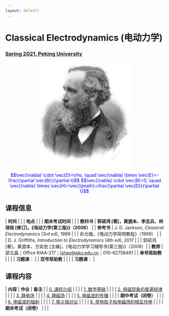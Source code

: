 ```yaml
---
layout: default
---
```


<style>
table {
  font-family: arial, sans-serif;
  border-collapse: collapse;
  width: 100%;
}

td, th {
  border: 1px solid #dddddd;
  text-align: left;
  padding: 8px;
}

tr:nth-child(odd) {
  background-color: #dddddd;
}
</style>

# <b>Classical Electrodynamics (电动力学)</b>

### <u>Spring 2021, Peking University</u>

<div style="display: flex; justify-content: center;">
<img src="James_Clerk_Maxwell.jpg" width="300">
</div>


<p align="center">
<font color="blue">
$$\vec{\nabla} \cdot \vec{D}=\rho, \quad \vec{\nabla} \times \vec{E}=-\frac{\partial \vec{B}}{\partial t}$$
$$\vec{\nabla} \cdot \vec{B}=0, \quad \vec{\nabla} \times \vec{H}=\vec{\jmath}+\frac{\partial \vec{D}}{\partial t}$$
</font>
</p>


## 课程信息

| **时间** |  |
| **地点** | |
| **期末考试时间** |  |
| **教科书** | **郭硕鸿 [著]，黄逎本、李志兵、林琼桂 [修订]，《电动力学(第三版)》（2008）** |
| **参考书** | J. D. Jackson, *Classical Electrodynamics* (3rd ed), 1999 |
| | 俞允强，《电动力学简明教程》（1999） |
| | D. J. Griffiths, *Introduction to Electrodynamics* (4th ed), 2017 |
| | 郭硕鸿 [著]，黄逎本、方奕忠 [主编]，《电动力学学习辅导书(第三版)》（2009）|
| **教师** | 邵立晶；Office KIAA-217；lshao@pku.edu.cn；010-62758461 | 
| **单号班助教** |  |
| | **习题课**： |
| **双号班助教** | |
| | **习题课**： |

<p></p>

## 课程内容

| **内容** | **作业** | **备注** |
| [0. 课程介绍](https://disk.pku.edu.cn/link/7C039706A3A96522F90B4C7E1CAAA8B6) | | |
| [1. 数学基础](https://disk.pku.edu.cn/link/7C039706A3A96522F90B4C7E1CAAA8B6) | | |
| [2. 电磁现象的普遍规律](https://disk.pku.edu.cn/link/7C039706A3A96522F90B4C7E1CAAA8B6) | | |
| [3. 静电场](https://disk.pku.edu.cn/link/7C039706A3A96522F90B4C7E1CAAA8B6) | | |
| [4. 静磁场](https://disk.pku.edu.cn/link/7C039706A3A96522F90B4C7E1CAAA8B6) | | |
| [5. 电磁波的传播](https://disk.pku.edu.cn/link/7C039706A3A96522F90B4C7E1CAAA8B6) | | |
| **期中考试（闭卷）** |  |  |
| [6. 电磁波的辐射](https://disk.pku.edu.cn/link/7C039706A3A96522F90B4C7E1CAAA8B6) | | |
| [7. 狭义相对论](https://disk.pku.edu.cn/link/7C039706A3A96522F90B4C7E1CAAA8B6) | | |
| [8. 带电粒子和电磁场的相互作用](https://disk.pku.edu.cn/link/7C039706A3A96522F90B4C7E1CAAA8B6) | | |
| **期末考试（闭卷）** | | |


<script type="text/x-mathjax-config">
  MathJax.Hub.Config({
    tex2jax: {
      inlineMath: [ ['$','$'] ],
      processEscapes: true
    }
  });
</script>
<script type="text/javascript" src="https://cdn.mathjax.org/mathjax/latest/MathJax.js?config=TeX-AMS-MML_HTMLorMML">
</script>

